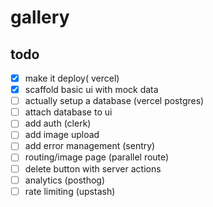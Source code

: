 # gallery

## todo

- [x] make it deploy( vercel)
- [x] scaffold basic ui with mock data
- [ ] actually setup a database (vercel postgres)
- [ ] attach database to ui
- [ ] add auth (clerk)
- [ ] add image upload
- [ ] add error management (sentry)
- [ ] routing/image page (parallel route)
- [ ] delete button with server actions
- [ ] analytics (posthog)
- [ ] rate limiting (upstash)
